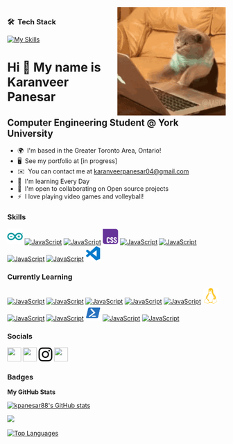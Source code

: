 

<img alt="Night Coding" src="./assets/cat-computer.gif" width='250' align="right"/>

### 🛠 &nbsp;Tech Stack
[![My Skills](https://skillicons.dev/icons?i=autocad,arduino,bash,bootstrap,c,cpp,css,eclipse,git,github,html,js,java,matlab,nodejs,nextjs,py,react,vscode&perline=8)](https://skillicons.dev)


Hi 👋 My name is Karanveer Panesar
===========================

Computer Engineering Student @ York University
------------------

* 🌍  I'm based in the Greater Toronto Area, Ontario!
* 🖥️  See my portfolio at [in progress]
* ✉️  You can contact me at [karanveerpanesar04@gmail.com](mailto:karanveerpanesar04@gmail.com)
* 🧠  I'm learning Every Day
* 🤝  I'm open to collaborating on Open source projects
* ⚡  I love playing video games and volleyball!

### Skills

<p align="left">  
<a href="https://developer.mozilla.org/en-US/docs/Web/JavaScript" target="_blank" rel="noreferrer"><img src="https://github.com/danielcranney/profileme-dev/blob/main/public/icons/skills/arduino-colored.svg" width="36" height="36" alt="JavaScript" /></a>
<a href="https://developer.mozilla.org/en-US/docs/Web/JavaScript" target="_blank" rel="noreferrer"><img src="https://github.com/danielcranney/profileme-dev/blob/main/public/icons/skills/bootstrap-colored.svg" width="36" height="36" alt="JavaScript" /></a>
<a href="https://developer.mozilla.org/en-US/docs/Web/JavaScript" target="_blank" rel="noreferrer"><img src="https://github.com/danielcranney/profileme-dev/blob/main/public/icons/skills/cplusplus-colored.svg" width="36" height="36" alt="JavaScript" /></a>
<a href="https://developer.mozilla.org/en-US/docs/Web/JavaScript" target="_blank" rel="noreferrer"><img src="https://github.com/danielcranney/profileme-dev/blob/main/public/icons/skills/css3-colored.svg" width="36" height="36" alt="JavaScript" /></a>
<a href="https://developer.mozilla.org/en-US/docs/Web/JavaScript" target="_blank" rel="noreferrer"><img src="https://github.com/danielcranney/profileme-dev/blob/main/public/icons/skills/html5-colored.svg" width="36" height="36" alt="JavaScript" /></a>
<a href="https://developer.mozilla.org/en-US/docs/Web/JavaScript" target="_blank" rel="noreferrer"><img src="https://github.com/danielcranney/profileme-dev/blob/main/public/icons/skills/java-colored.svg" width="36" height="36" alt="JavaScript" /></a>
<a href="https://developer.mozilla.org/en-US/docs/Web/JavaScript" target="_blank" rel="noreferrer"><img src="https://github.com/danielcranney/profileme-dev/blob/main/public/icons/skills/javascript-colored.svg" width="36" height="36" alt="JavaScript" /></a>
<a href="https://developer.mozilla.org/en-US/docs/Web/JavaScript" target="_blank" rel="noreferrer"><img src="https://github.com/danielcranney/profileme-dev/blob/main/public/icons/skills/python-colored.svg" width="36" height="36" alt="JavaScript" /></a>
<a href="https://developer.mozilla.org/en-US/docs/Web/JavaScript" target="_blank" rel="noreferrer"><img src="https://github.com/danielcranney/profileme-dev/blob/main/public/icons/skills/visualstudiocode-colored.svg" width="36" height="36" alt="JavaScript" /></a>
</p>

### Currently Learning

<p align="left">
<a href="https://developer.mozilla.org/en-US/docs/Web/JavaScript" target="_blank" rel="noreferrer"><img src="https://github.com/danielcranney/profileme-dev/blob/main/public/icons/skills/c-colored.svg" width="36" height="36" alt="JavaScript" /></a>
<a href="https://developer.mozilla.org/en-US/docs/Web/JavaScript" target="_blank" rel="noreferrer"><img src="https://github.com/danielcranney/profileme-dev/blob/main/public/icons/skills/angularjs-colored.svg" width="36" height="36" alt="JavaScript" /></a>
<a href="https://developer.mozilla.org/en-US/docs/Web/JavaScript" target="_blank" rel="noreferrer"><img src="https://github.com/danielcranney/profileme-dev/blob/main/public/icons/skills/csharp-colored.svg" width="36" height="36" alt="JavaScript" /></a>
<a href="https://developer.mozilla.org/en-US/docs/Web/JavaScript" target="_blank" rel="noreferrer"><img src="https://github.com/danielcranney/profileme-dev/blob/main/public/icons/skills/express.svg" width="36" height="36" alt="JavaScript" /></a>
<a href="https://developer.mozilla.org/en-US/docs/Web/JavaScript" target="_blank" rel="noreferrer"><img src="https://github.com/danielcranney/profileme-dev/blob/main/public/icons/skills/flask-colored-dark.svg" width="36" height="36" alt="JavaScript" /></a>
<a href="https://developer.mozilla.org/en-US/docs/Web/JavaScript" target="_blank" rel="noreferrer"><img src="https://github.com/danielcranney/profileme-dev/blob/main/public/icons/skills/linux-colored.svg" width="36" height="36" alt="JavaScript" /></a>
<a href="https://developer.mozilla.org/en-US/docs/Web/JavaScript" target="_blank" rel="noreferrer"><img src="https://github.com/danielcranney/profileme-dev/blob/main/public/icons/skills/nextjs-colored-dark.svg" width="36" height="36" alt="JavaScript" /></a>
<a href="https://developer.mozilla.org/en-US/docs/Web/JavaScript" target="_blank" rel="noreferrer"><img src="https://github.com/danielcranney/profileme-dev/blob/main/public/icons/skills/nodejs-colored.svg" width="36" height="36" alt="JavaScript" /></a>
<a href="https://developer.mozilla.org/en-US/docs/Web/JavaScript" target="_blank" rel="noreferrer"><img src="https://github.com/danielcranney/profileme-dev/blob/main/public/icons/skills/powershell-colored.svg" width="36" height="36" alt="JavaScript" /></a>
<a href="https://developer.mozilla.org/en-US/docs/Web/JavaScript" target="_blank" rel="noreferrer"><img src="https://github.com/danielcranney/profileme-dev/blob/main/public/icons/skills/react-colored.svg" width="36" height="36" alt="JavaScript" /></a>
<a href="https://developer.mozilla.org/en-US/docs/Web/JavaScript" target="_blank" rel="noreferrer"><img src="https://github.com/danielcranney/profileme-dev/blob/main/public/icons/skills/tailwindcss-colored.svg" width="36" height="36" alt="JavaScript" /></a>
</p>

### Socials
<p align="left"> 
<a href="https://discord.com/users/AA-Ron#0695" target="_blank" rel="noreferrer"><img src="https://raw.githubusercontent.com/danielcranney/readme-generator/main/public/icons/socials/discord.svg" width="32" height="32" /></a> 
<a href="https://discord.com/users/AA-Ron#0695" target="_blank" rel="noreferrer"><img src="https://github.com/danielcranney/profileme-dev/blob/main/public/icons/socials/github-dark.svg" width="32" height="32" /></a> 
<a href="https://discord.com/users/AA-Ron#0695" target="_blank" rel="noreferrer"><img src="https://github.com/danielcranney/profileme-dev/blob/main/public/icons/socials/instagram-dark.svg" width="32" height="32" /></a> 
<a href="https://discord.com/users/AA-Ron#0695" target="_blank" rel="noreferrer"><img src="https://github.com/danielcranney/profileme-dev/blob/main/public/icons/socials/linkedin-dark.svg" width="32" height="32" /></a> 




### Badges

<b>My GitHub Stats</b>

<a href="http://www.github.com/kpanesar88"><img src="https://github-readme-stats.vercel.app/api?username=kpanesar88&show_icons=true&hide=&count_private=true&title_color=0891b2&text_color=ffffff&icon_color=0891b2&bg_color=1c1917&hide_border=true&show_icons=true" alt="kpanesar88's GitHub stats" /></a>

<a href="http://www.github.com/kpanesar88"><img src="https://github-readme-streak-stats.herokuapp.com/?user=metalhead5209&stroke=ffffff&background=1c1917&ring=0891b2&fire=0891b2&currStreakNum=ffffff&currStreakLabel=0891b2&sideNums=ffffff&sideLabels=ffffff&dates=ffffff&hide_border=true" /></a>


<a href="https://github.com/kpanesar88" align="left"><img src="https://github-readme-stats.vercel.app/api/top-langs/?username=kpanesar88&langs_count=10&title_color=0891b2&text_color=ffffff&icon_color=0891b2&bg_color=1c1917&hide_border=true&locale=en&custom_title=Top%20%Languages" alt="Top Languages" /></a>






